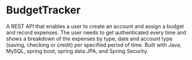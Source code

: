 # BudgetTracker
A	REST API that enables a user to create an account and assign a budget and record expenses. The user needs to get authenticated every time and shows a breakdown of the expenses by type, date and account type (saving, checking or credit) per specified period of time.
Built with Java, MySQL, spring boot, spring data JPA, and Spring Security.
